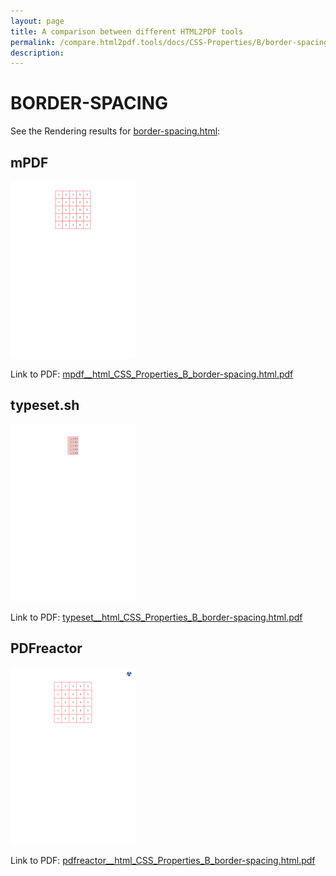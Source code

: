 ```yaml
---
layout: page
title: A comparison between different HTML2PDF tools
permalink: /compare.html2pdf.tools/docs/CSS-Properties/B/border-spacing.html
description: 
---
```


# BORDER-SPACING

See the Rendering results for [border-spacing.html](/html/CSS%20Properties/B/border-spacing.html):

## mPDF
![](mpdf__html_CSS_Properties_B_border-spacing.html.png) 

Link to PDF: [mpdf__html_CSS_Properties_B_border-spacing.html.pdf](mpdf__html_CSS_Properties_B_border-spacing.html.pdf)

## typeset.sh
![](typeset__html_CSS_Properties_B_border-spacing.html.png) 

Link to PDF: [typeset__html_CSS_Properties_B_border-spacing.html.pdf](typeset__html_CSS_Properties_B_border-spacing.html.pdf)

## PDFreactor
![](pdfreactor__html_CSS_Properties_B_border-spacing.html.png) 

Link to PDF: [pdfreactor__html_CSS_Properties_B_border-spacing.html.pdf](pdfreactor__html_CSS_Properties_B_border-spacing.html.pdf)
